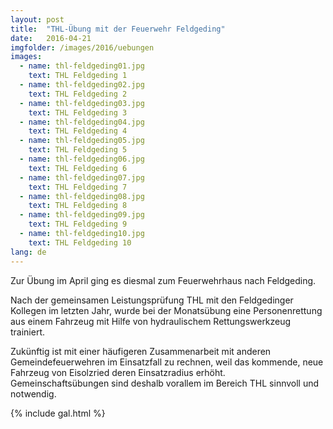```yaml
---
layout: post
title:  "THL-Übung mit der Feuerwehr Feldgeding"
date:   2016-04-21
imgfolder: /images/2016/uebungen
images:
  - name: thl-feldgeding01.jpg
    text: THL Feldgeding 1
  - name: thl-feldgeding02.jpg
    text: THL Feldgeding 2
  - name: thl-feldgeding03.jpg
    text: THL Feldgeding 3
  - name: thl-feldgeding04.jpg
    text: THL Feldgeding 4
  - name: thl-feldgeding05.jpg
    text: THL Feldgeding 5
  - name: thl-feldgeding06.jpg
    text: THL Feldgeding 6
  - name: thl-feldgeding07.jpg
    text: THL Feldgeding 7
  - name: thl-feldgeding08.jpg
    text: THL Feldgeding 8
  - name: thl-feldgeding09.jpg
    text: THL Feldgeding 9
  - name: thl-feldgeding10.jpg
    text: THL Feldgeding 10
lang: de
---
```


Zur Übung im April ging es diesmal zum Feuerwehrhaus nach Feldgeding.

Nach der gemeinsamen Leistungsprüfung THL mit den Feldgedinger Kollegen im letzten Jahr, wurde bei der Monatsübung eine Personenrettung aus einem Fahrzeug mit Hilfe von hydraulischem Rettungswerkzeug trainiert.

Zukünftig ist mit einer häufigeren Zusammenarbeit mit anderen Gemeindefeuerwehren im Einsatzfall zu rechnen, weil das kommende, neue Fahrzeug von Eisolzried deren Einsatzradius erhöht. Gemeinschaftsübungen sind deshalb vorallem im Bereich THL sinnvoll und notwendig.

{% include gal.html %}

